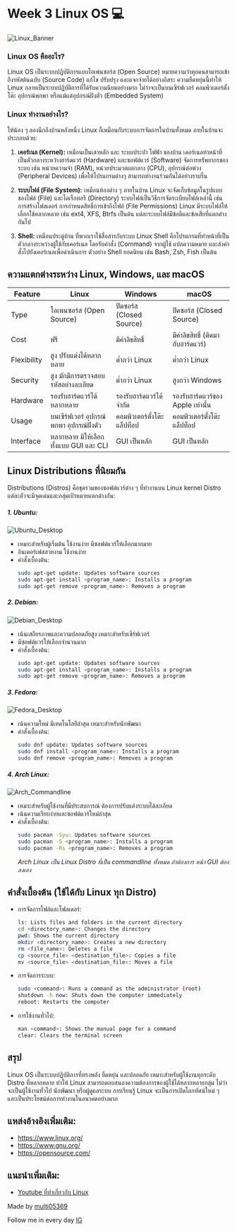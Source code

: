 # Week 3 Linux OS 💻

![Linux_Banner](https://github.com/user-attachments/assets/e09c8511-412e-47c7-bb21-eabd90b49ea2)


### Linux OS คืออะไร?
Linux OS เป็นระบบปฏิบัติการแบบโอเพ่นซอร์ส 
(Open Source) หมายความว่าทุกคนสามารถเข้าถึงรหัสต้นฉบับ 
(Source Code) แก้ไข ปรับปรุง และแจกจ่ายได้อย่างอิสระ ความยืดหยุ่นนี้ทำให้ 
Linux กลายเป็นระบบปฏิบัติการที่ได้รับความนิยมอย่างมาก ไม่ว่าจะเป็นบนเซิร์ฟเวอร์ 
คอมพิวเตอร์ตั้งโต๊ะ อุปกรณ์พกพา หรือแม้แต่อุปกรณ์ฝังตัว (Embedded System)

### Linux ทำงานอย่างไร?
ให้น้อง ๆ ลองนึกถึงบ้านหลังหนึ่ง Linux ก็เหมือนกับระบบการจัดการในบ้านทั้งหมด ภายในบ้านจะประกอบด้วย:

  1. <b>เคอร์เนล (Kernel):</b> เหมือนเป็นเสาหลัก และ ระบบประปา ไฟฟ้า ของบ้าน เคอร์เนลทำหน้าที่เป็นตัวกลางระหว่างฮาร์ดแวร์ 
(Hardware) และซอฟต์แวร์ (Software) จัดการทรัพยากรของระบบ เช่น หน่วยความจำ (RAM), หน่วยประมวลผลกลาง (CPU), 
อุปกรณ์ต่อพ่วง (Peripheral Devices) เพื่อให้โปรแกรมต่างๆ สามารถทำงานร่วมกันได้อย่างราบรื่น

  2. <b>ระบบไฟล์ (File System):</b> เหมือนห้องต่าง ๆ ภายในบ้าน Linux จะจัดเก็บข้อมูลในรูปแบบของไฟล์ (File) และไดเร็กทอรี (Directory) 
ระบบไฟล์เป็นวิธีการจัดระเบียบไฟล์เหล่านี้ เช่น การสร้างโฟลเดอร์ การกำหนดสิทธิ์การเข้าถึงไฟล์ (File Permissions) 
Linux มีระบบไฟล์ให้เลือกใช้หลากหลาย เช่น ext4, XFS, Btrfs เป็นต้น แต่ละระบบไฟล์มีข้อดีและข้อเสียที่แตกต่างกันไป

  3. <b>Shell:</b> เหมือนประตูบ้าน ที่พวกเราใช้สื่อสารกับระบบ Linux Shell คือโปรแกรมที่ทำหน้าที่เป็นตัวกลางระหว่างผู้ใช้กับเคอร์เนล 
โดยรับคำสั่ง (Command) จากผู้ใช้ แปลความหมาย และส่งคำสั่งไปยังเคอร์เนลเพื่อดำเนินการ ตัวอย่าง Shell ยอดนิยม เช่น Bash, Zsh, Fish เป็นต้น

## ความแตกต่างระหว่าง Linux, Windows, และ macOS

| Feature        | Linux                      | Windows                  | macOS                         |
|-------------------|----------------------------|--------------------------|------------------------------|
| Type            | โอเพนซอร์ส (Open Source)  | ปิดซอร์ส (Closed Source)| ปิดซอร์ส (Closed Source)     |
| Cost      | ฟรี                        | มีค่าลิขสิทธิ์           | มีค่าลิขสิทธิ์ (ติดมากับฮาร์ดแวร์) |
| Flexibility      | สูง ปรับแต่งได้หลากหลาย   | ต่ำกว่า Linux            | ต่ำกว่า Linux               |
| Security      | สูง มักมีการตรวจสอบรหัสอย่างละเอียด | ต่ำกว่า Linux | สูงกว่า Windows              |
| Hardware        | รองรับฮาร์ดแวร์ได้หลากหลาย | รองรับฮาร์ดแวร์ได้จำกัด | รองรับฮาร์ดแวร์ของ Apple เท่านั้น  |
| Usage        | บนเซิร์ฟเวอร์ อุปกรณ์พกพา อุปกรณ์ฝังตัว | คอมพิวเตอร์ตั้งโต๊ะ แล็ปท็อป | คอมพิวเตอร์ตั้งโต๊ะ แล็ปท็อป  |
| Interface      | หลากหลาย มีให้เลือกทั้งแบบ GUI และ CLI | GUI เป็นหลัก | GUI เป็นหลัก               |

## Linux Distributions ที่นิยมกัน
Distributions (Distros) คือชุดรวมของซอฟต์แวร์ต่าง ๆ ที่ทำงานบน Linux kernel Distro แต่ละตัวจะมีจุดเด่นและกลุ่มเป้าหมายแตกต่างกัน:

##### 1. Ubuntu: 

![Ubuntu_Desktop](https://github.com/user-attachments/assets/e09752bd-9a33-4203-a36a-3096f62073f8)


- เหมาะสำหรับผู้เริ่มต้น ใช้งานง่าย มีซอฟต์แวร์ให้เลือกมากมาย
- อินเตอร์เฟสสวยงาม ใช้งานง่าย
- คำสั่งเบื้องต้น:
    ```sh
    sudo apt-get update: Updates software sources
    sudo apt-get install <program_name>: Installs a program
    sudo apt-get remove <program_name>: Removes a program
    ```
##### 2. Debian:

![Debian_Desktop](https://github.com/user-attachments/assets/86545f4c-ea23-4166-80c8-a9925bd4be1f)


- เน้นเสถียรภาพและความปลอดภัยสูง เหมาะสำหรับเซิร์ฟเวอร์
- มีซอฟต์แวร์ให้เลือกจำนวนมาก
- คำสั่งเบื้องต้น:
    ```sh
    sudo apt-get update: Updates software sources
    sudo apt-get install <program_name>: Installs a program
    sudo apt-get remove <program_name>: Removes a program
    ```
##### 3. Fedora:

![Fedora_Desktop](https://github.com/user-attachments/assets/4023d968-6bab-429b-8f46-6a3a0a5bc870)


- เน้นความใหม่ มีเทคโนโลยีล่าสุด เหมาะสำหรับนักพัฒนา
- คำสั่งเบื้องต้น:
    ```sh
    sudo dnf update: Updates software sources
    sudo dnf install <program_name>: Installs a program
    sudo dnf remove <program_name>: Removes a program
    ```
##### 4. Arch Linux:

![Arch_Commandline](https://github.com/user-attachments/assets/ac180195-c0b6-48c5-94f6-2a481c10a690)


- เหมาะสำหรับผู้ใช้งานที่มีประสบการณ์ ต้องการปรับแต่งระบบได้ละเอียด
- เน้นความเรียบง่ายและซอฟต์แวร์ใหม่ล่าสุด
- คำสั่งเบื้องต้น:
    ```sh
    sudo pacman -Syu: Updates software sources
    sudo pacman -S <program_name>: Installs a program
    sudo pacman -Rs <program_name>: Removes a program
    ```
  *Arch Linux เป็น Linux Distro ที่เป็น commandline ทั้งหมด ถ้าต้องการ หน้า GUI ต้องลงเอง*

## คำสั่งเบื้องต้น (ใช้ได้กับ Linux ทุก Distro)
- การจัดการไฟล์และโฟลเดอร์:
  ```sh
  ls: Lists files and folders in the current directory
  cd <directory_name>: Changes the directory
  pwd: Shows the current directory
  mkdir <directory_name>: Creates a new directory
  rm <file_name>: Deletes a file
  cp <source_file> <destination_file>: Copies a file
  mv <source_file> <destination_file>: Moves a file
  ```
- การจัดการระบบ:
  ```sh
  sudo <command>: Runs a command as the administrator (root)
  shutdown -h now: Shuts down the computer immediately
  reboot: Restarts the computer
  ```
- การใช้งานทั่วไป:
  ```sh
  man <command>: Shows the manual page for a command
  clear: Clears the terminal screen
  ```

## สรุป
Linux OS เป็นระบบปฏิบัติการที่ทรงพลัง ยืดหยุ่น และปลอดภัย เหมาะสำหรับผู้ใช้งานทุกระดับ Distro ที่หลากหลาย 
ทำให้ Linux สามารถตอบสนองความต้องการของผู้ใช้ได้หลากหลายกลุ่ม ไม่ว่าจะเป็นผู้ใช้งานทั่วไป นักพัฒนา หรือผู้ดูแลระบบ 
การเรียนรู้ Linux จะเป็นการเปิดโลกทัศน์ใหม่ ๆ และเป็นประโยชน์ต่อการทำงานในอนาคตอย่างมาก

## แหล่งอ้างอิงเพิ่มเติม:
- <a href="https://www.linux.org/" target="_blank">https://www.linux.org/</a>
- <a href="https://www.gnu.org/" target="_blank">https://www.gnu.org/</a>
- <a href="https://opensource.com/" target="_blank">https://opensource.com/</a>

## แนะนำเพิ่มเติม:
-  <a href="https://www.youtube.com/@ITCountry" target="_blank">Youtube ที่ทำเกี่ยวกับ Linux</a>

Made by <a href="https://www.github.com/multi05369" target="_blank">multi05369</a>

Follow me in every day <a href="https://www.instagram.com/ntp.taikie/" target="_blank">IG</a>

